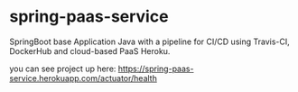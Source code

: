 # spring-paas-service
SpringBoot base Application Java with a pipeline for CI/CD using Travis-CI, DockerHub and cloud-based PaaS Heroku.

you can see project up here: https://spring-paas-service.herokuapp.com/actuator/health
